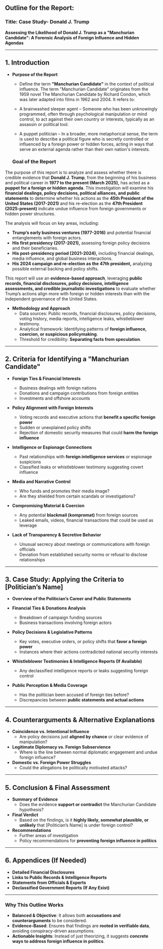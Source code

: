## **Outline for the Report:**
### **Title:**  Case Study- Donald J. Trump 
**Assessing the Likelihood of Donald J. Trump as a "Manchurian Candidate": A Forensic Analysis of Foreign Influence and Hidden Agendas**

---

## **1. Introduction**
   - **Purpose of the Report**  
     - Define the term **"Manchurian Candidate"** in the context of political influence. 
     The term "Manchurian Candidate" originates from the 1959 novel The Manchurian Candidate by Richard Condon, which was later adapted into films in 1962 and 2004. It refers to:

     - A brainwashed sleeper agent – Someone who has been unknowingly programmed, often through psychological manipulation or mind control, to act against their own country or interests, typically as an assassin or political tool.
     - A puppet politician – In a broader, more metaphorical sense, the term is used to describe a political figure who is secretly controlled or influenced by a foreign power or hidden forces, acting in ways that serve an external agenda rather than their own nation's interests. 
     
     ### **Goal of the Report**  

The purpose of this report is to analyze and assess whether there is credible evidence that **Donald J. Trump**, from the beginning of his business and political career in **1977 to the present (March 2025),** has acted as a **puppet for a foreign or hidden agenda**. This investigation will examine his **financial dealings, policy decisions, political alliances, and public statements** to determine whether his actions as the **45th President of the United States (2017-2021)** and his re-election as the **47th President (2025-present)** indicate undue influence from foreign governments or hidden power structures.  

The analysis will focus on key areas, including:  

- **Trump’s early business ventures (1977-2016)** and potential financial entanglements with foreign actors.  
- **His first presidency (2017-2021),** assessing foreign policy decisions and their beneficiaries.  
- **His post-presidency period (2021-2024),** including financial dealings, media influence, and global business interactions.  
- **His 2024 campaign and re-election as the 47th president,** analyzing possible external backing and policy shifts.  

This report will use an **evidence-based approach**, leveraging **public records, financial disclosures, policy decisions, intelligence assessments, and credible journalistic investigations** to evaluate whether Trump’s actions align more with foreign or hidden interests than with the independent governance of the United States.  

  
   - **Methodology and Approach**  
     - Data sources: Public records, financial disclosures, policy decisions, voting history, media reports, intelligence leaks, whistleblower testimony.  
     - Analytical framework: Identifying patterns of **foreign influence, coercion, or suspicious policymaking**.  
     - Threshold for credibility: **Separating facts from speculation**.

---

## **2. Criteria for Identifying a "Manchurian Candidate"**
   - **Foreign Ties & Financial Interests**  
     - Business dealings with foreign nations  
     - Donations and campaign contributions from foreign entities  
     - Investments and offshore accounts  

   - **Policy Alignment with Foreign Interests**  
     - Voting records and executive actions that **benefit a specific foreign power**  
     - Sudden or unexplained policy shifts  
     - Rejection of domestic security measures that could **harm the foreign influence**  

   - **Intelligence or Espionage Connections**  
     - Past relationships with **foreign intelligence services** or espionage suspicions  
     - Classified leaks or whistleblower testimony suggesting covert influence  

   - **Media and Narrative Control**  
     - Who funds and promotes their media image?  
     - Are they shielded from certain scandals or investigations?  

   - **Compromising Material & Coercion**  
     - Any potential **blackmail (kompromat)** from foreign sources  
     - Leaked emails, videos, financial transactions that could be used as leverage  

   - **Lack of Transparency & Secretive Behavior**  
     - Unusual secrecy about meetings or communications with foreign officials  
     - Deviation from established security norms or refusal to disclose relationships  

---

## **3. Case Study: Applying the Criteria to [Politician’s Name]**
   - **Overview of the Politician’s Career and Public Statements**  
   - **Financial Ties & Donations Analysis**  
     - Breakdown of campaign funding sources  
     - Business transactions involving foreign actors  

   - **Policy Decisions & Legislative Patterns**  
     - Key votes, executive orders, or policy shifts that **favor a foreign power**  
     - Instances where their actions contradicted national security interests  

   - **Whistleblower Testimonies & Intelligence Reports (If Available)**  
     - Any declassified intelligence reports or leaks suggesting foreign control  

   - **Public Perception & Media Coverage**  
     - Has the politician been accused of foreign ties before?  
     - Discrepancies between **public statements and actual actions**  

---

## **4. Counterarguments & Alternative Explanations**
   - **Coincidence vs. Intentional Influence**  
     - Are policy decisions just **aligned by chance** or clear evidence of manipulation?  
   - **Legitimate Diplomacy vs. Foreign Subservience**  
     - Where is the line between normal diplomatic engagement and undue foreign influence?  
   - **Domestic vs. Foreign Power Struggles**  
     - Could the allegations be politically motivated attacks?  

---

## **5. Conclusion & Final Assessment**
   - **Summary of Evidence**  
     - Does the evidence **support or contradict** the Manchurian Candidate hypothesis?  
   - **Final Verdict**  
     - Based on the findings, is it **highly likely, somewhat plausible, or unlikely** that [Politician’s Name] is under foreign control?  
   - **Recommendations**  
     - Further areas of investigation  
     - Policy recommendations for **preventing foreign influence in politics**  

---

## **6. Appendices (If Needed)**
   - **Detailed Financial Disclosures**  
   - **Links to Public Records & Intelligence Reports**  
   - **Statements from Officials & Experts**  
   - **Declassified Government Reports (If Any Exist)**  

---

### **Why This Outline Works**
- **Balanced & Objective**: It allows both **accusations and counterarguments** to be considered.  
- **Evidence-Based**: Ensures that findings are **rooted in verifiable data**, avoiding conspiracy-driven assumptions.  
- **Actionable Insights**: Instead of just theorizing, it suggests **concrete ways to address foreign influence in politics**.  

